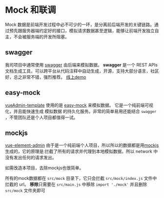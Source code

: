 # Mock 和联调
Mock 数据是前端开发过程中必不可少的一环，是分离前后端开发的关键链路。通过预先跟服务器端约定好的接口，模拟请求数据甚至逻辑，能够让前端开发独立自主，不会被服务端的开发所阻塞。

## swagger
我司项目中通常使用 [swagger](https://swagger.io/) 由后端来模拟数据。
**swagger** 是一个 REST APIs 文档生成工具，可以跨平台从代码注释中自动生成，开源，支持大部分语言，社区好，总之非常不错，强烈推荐。
[线上demo](http://petstore.swagger.io/?_ga=2.222649619.983598878.1509960455-2044209180.1509960455#/pet/addPet)

## easy-mock
[vueAdmin-template](https://github.com/PanJiaChen/vueAdmin-template) 使用的是 [easy-mock](https://easy-mock.com/login) 来模拟数据。
它是一个纯前端可视化，并且能快速生成 模拟数据 的持久化服务。非常的简单易用还能结合 `swagger` ，不管团队还是个人项目都值得一试。

## mockjs
[vue-element-admin](https://github.com/PanJiaChen/vue-element-admin) 由于是一个纯前端个人项目，所以所以的数据都是用[mockjs](https://github.com/nuysoft/Mock) 生成的，它的原理是:拦截了所有的请求并代理到本地模拟数据，所以 network 中没有发出任何的请求发出。

如需改造本项目，去除mockjs也很简单。

所有的mock数据都在 `src/mock` 目录下，它只会拦截 `src/mock/index.js` 文件中拦截的 url。
**移除**只需要在 `src/main.js` 中移除 `import './mock'` 并且删除 `src/mock` 文件夹即可
